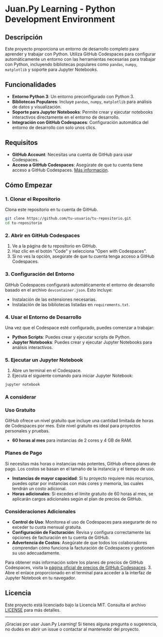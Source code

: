 # Juan.Py Learning - Python Development Environment

## Descripción

Este proyecto proporciona un entorno de desarrollo completo para aprender y trabajar con Python. Utiliza GitHub Codespaces para configurar automáticamente un entorno con las herramientas necesarias para trabajar con Python, incluyendo bibliotecas populares como `pandas`, `numpy`, `matplotlib` y soporte para Jupyter Notebooks.

## Funcionalidades

- **Entorno Python 3**: Un entorno preconfigurado con Python 3.
- **Bibliotecas Populares**: Incluye `pandas`, `numpy`, `matplotlib` para análisis de datos y visualización.
- **Soporte para Jupyter Notebooks**: Permite crear y ejecutar notebooks interactivos directamente en el entorno de desarrollo.
- **Integración con GitHub Codespaces**: Configuración automática del entorno de desarrollo con solo unos clics.

## Requisitos

- **GitHub Account**: Necesitas una cuenta de GitHub para usar Codespaces.
- **Acceso a GitHub Codespaces**: Asegúrate de que tu cuenta tiene acceso a GitHub Codespaces. [Más información](https://github.com/features/codespaces).

## Cómo Empezar

### 1. Clonar el Repositorio

Clona este repositorio en tu cuenta de GitHub.

```bash
git clone https://github.com/tu-usuario/tu-repositorio.git
cd tu-repositorio
```

### 2. Abrir en GitHub Codespaces

1. Ve a la página de tu repositorio en GitHub.
2. Haz clic en el botón "Code" y selecciona "Open with Codespaces".
3. Si no ves la opción, asegúrate de que tu cuenta tenga acceso a GitHub Codespaces.

### 3. Configuración del Entorno

GitHub Codespaces configurará automáticamente el entorno de desarrollo basado en el archivo `devcontainer.json`. Esto incluye:

- Instalación de las extensiones necesarias.
- Instalación de las bibliotecas listadas en `requirements.txt`.

### 4. Usar el Entorno de Desarrollo

Una vez que el Codespace esté configurado, puedes comenzar a trabajar:

- **Python Scripts**: Puedes crear y ejecutar scripts de Python.
- **Jupyter Notebooks**: Puedes crear y ejecutar Jupyter Notebooks para análisis interactivos.

### 5. Ejecutar un Jupyter Notebook

1. Abre un terminal en el Codespace.
2. Ejecuta el siguiente comando para iniciar Jupyter Notebook:

```bash
jupyter notebook
```
### A considerar

### Uso Gratuito

GitHub ofrece un nivel gratuito que incluye una cantidad limitada de horas de Codespaces por mes. Este nivel gratuito es ideal para proyectos personales y pruebas.

- **60 horas al mes** para instancias de 2 cores y 4 GB de RAM.

### Planes de Pago

Si necesitas más horas o instancias más potentes, GitHub ofrece planes de pago. Los costos se basan en el tamaño de la instancia y el tiempo de uso.

- **Instancias de mayor capacidad**: Si tu proyecto requiere más recursos, puedes optar por instancias con más cores y memoria, las cuales tendrán un costo adicional.
- **Horas adicionales**: Si excedes el límite gratuito de 60 horas al mes, se aplicarán cargos adicionales según el plan de precios de GitHub.

### Consideraciones Adicionales

- **Control de Uso**: Monitorea el uso de Codespaces para asegurarte de no exceder tu cuota mensual gratuita.
- **Configuración de Facturación**: Revisa y configura correctamente las opciones de facturación en tu cuenta de GitHub.
- **Advertencia de Costos**: Asegúrate de que todos los colaboradores comprendan cómo funciona la facturación de Codespaces y gestionen su uso adecuadamente.

Para obtener más información sobre los planes de precios de GitHub Codespaces, visita la [página oficial de precios de GitHub Codespaces](https://github.com/features/codespaces#pricing).
3. Abre el enlace proporcionado en el terminal para acceder a la interfaz de Jupyter Notebook en tu navegador.

## Licencia

Este proyecto está licenciado bajo la Licencia MIT. Consulta el archivo [LICENSE](LICENSE) para más detalles.

---

¡Gracias por usar Juan.Py Learning! Si tienes alguna pregunta o sugerencia, no dudes en abrir un issue o contactar al mantenedor del proyecto.
```
